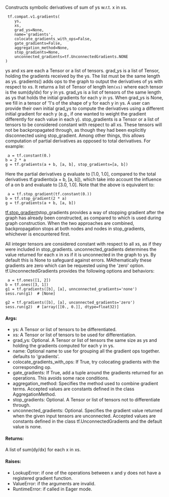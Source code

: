 Constructs symbolic derivatives of sum of ys w.r.t. x in xs.

```
 tf.compat.v1.gradients(
    ys,
    xs,
    grad_ys=None,
    name='gradients',
    colocate_gradients_with_ops=False,
    gate_gradients=False,
    aggregation_method=None,
    stop_gradients=None,
    unconnected_gradients=tf.UnconnectedGradients.NONE
)
```
ys and xs are each a Tensor or a list of tensors. grad_ys is a list of Tensor, holding the gradients received by the ys. The list must be the same length as ys.
gradients() adds ops to the graph to output the derivatives of ys with respect to xs. It returns a list of Tensor of length len`(xs)` where each tensor is the sum(dy/dx) for y in ys.
grad_ys is a list of tensors of the same length as ys that holds the initial gradients for each y in ys. When grad_ys is None, we fill in a tensor of '1's of the shape of y for each y in ys. A user can provide their own initial grad_ys to compute the derivatives using a different initial gradient for each y (e.g., if one wanted to weight the gradient differently for each value in each y).
stop_gradients is a Tensor or a list of tensors to be considered constant with respect to all xs. These tensors will not be backpropagated through, as though they had been explicitly disconnected using stop_gradient. Among other things, this allows computation of partial derivatives as opposed to total derivatives. For example:

```
 a = tf.constant(0.)
b = 2 * a
g = tf.gradients(a + b, [a, b], stop_gradients=[a, b])
```
Here the partial derivatives g evaluate to [1.0, 1.0], compared to the total derivatives tf.gradients(a + b, [a, b]), which take into account the influence of a on b and evaluate to [3.0, 1.0]. Note that the above is equivalent to:

```
 a = tf.stop_gradient(tf.constant(0.))
b = tf.stop_gradient(2 * a)
g = tf.gradients(a + b, [a, b])
```
[tf.stop_gradient](https://tensorflow.google.cn/api_docs/python/tf/stop_gradient)stop_gradients provides a way of stopping gradient after the graph has already been constructed, as compared to  which is used during graph construction. When the two approaches are combined, backpropagation stops at both  nodes and nodes in stop_gradients, whichever is encountered first.

All integer tensors are considered constant with respect to all xs, as if they were included in stop_gradients.
unconnected_gradients determines the value returned for each x in xs if it is unconnected in the graph to ys. By default this is None to safeguard against errors. MAthematically these gradients are zero which can be requested using the 'zero' option. tf.UnconnectedGradients provides the following options and behaviors:

```
 a = tf.ones([1, 2])
b = tf.ones([3, 1])
g1 = tf.gradients([b], [a], unnconnected_gradients='none')
sess.run(g1)  # [None]

g2 = tf.gradients([b], [a], unconnected_gradients='zero')
sess.run(g2)  # [array([[0., 0.]], dtype=float32)]
```
#### Args:
- ys: A Tensor or list of tensors to be differentiated.
- xs: A Tensor or list of tensors to be used for differentiation.
- grad_ys: Optional. A Tensor or list of tensors the same size as ys and holding the gradients computed for each y in ys.
- name: Optional name to use for grouping all the gradient ops together. defaults to 'gradients'.
- colocate_gradients_with_ops: If True, try colocating gradients with the corresponding op.
- gate_gradients: If True, add a tuple around the gradients returned for an operations. This avoids some race conditions.
- aggregation_method: Specifies the method used to combine gradient terms. Accepted values are constants defined in the class AggregationMethod.
- stop_gradients: Optional. A Tensor or list of tensors not to differentiate through.
- unconnected_gradients: Optional. Specifies the gradient value returned when the given input tensors are unconnected. Accepted values are constants defined in the class tf.UnconnectedGradients and the default value is none.
#### Returns:
A list of sum(dy/dx) for each x in xs.
#### Raises:
- LookupError: if one of the operations between x and y does not have a registered gradient function.
- ValueError: if the arguments are invalid.
- RuntimeError: if called in Eager mode.
